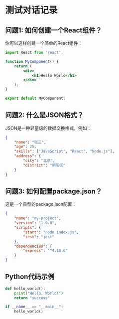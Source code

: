# 测试对话记录

## 问题1: 如何创建一个React组件？

你可以这样创建一个简单的React组件：

```jsx
import React from 'react';

function MyComponent() {
    return (
        <div>
            <h1>Hello World</h1>
        </div>
    );
}

export default MyComponent;
```

## 问题2: 什么是JSON格式？

JSON是一种轻量级的数据交换格式，例如：

```json
{
    "name": "张三",
    "age": 25,
    "skills": ["JavaScript", "React", "Node.js"],
    "address": {
        "city": "北京",
        "district": "朝阳区"
    }
}
```

## 问题3: 如何配置package.json？

这是一个典型的package.json配置：

```json
{
    "name": "my-project",
    "version": "1.0.0",
    "scripts": {
        "start": "node index.js",
        "test": "jest"
    },
    "dependencies": {
        "express": "^4.18.0"
    }
}
```

## Python代码示例

```python
def hello_world():
    print("Hello, World!")
    return "success"

if __name__ == "__main__":
    hello_world()
```